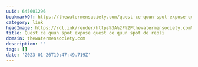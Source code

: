 ```yaml
---
uuid: 645601296
bookmarkOf: https://thewatermensociety.com/quest-ce-quun-spot-expose-quest-ce-quun-spot-de-repli/
category: link
headImage: https://rdl.ink/render/https%3A%2F%2Fthewatermensociety.com%2Fquest-ce-quun-spot-expose-quest-ce-quun-spot-de-repli%2F
title: Quest ce quun spot expose quest ce quun spot de repli
domain: thewatermensociety.com
description: ''
tags: []
date: '2023-01-26T19:47:49.719Z'
---
```



